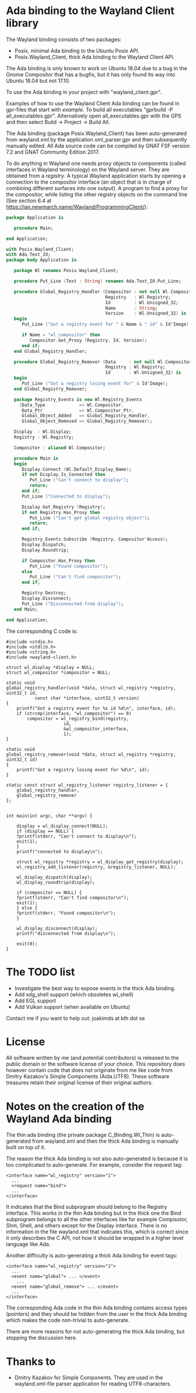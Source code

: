 # Ada binding to the Wayland Client library
The Wayland binding consists of two packages:
- Posix, minimal Ada binding to the Ubuntu Posix API.
- Posix.Wayland_Client, thick Ada binding to the Wayland Client API.

The Ada binding is only known to work on Ubuntu 18.04 due to a bug
in the Gnome Compositor that has a bugfix, but it has only found its way
into Ubuntu 18.04 but not 17.10.

To use the Ada binding in your project with "wayland_client.gpr".

Examples of how to use the Wayland Client Ada binding can be found in gpr-files
that start with _example_. To build all executables
"gprbuild -P all_executables.gpr". Alternatively open all_executables.gpr
with the GPS and then select Build -> Project -> Build All.

The Ada binding (package Posix.Wayland_Client) has been auto-generated from
wayland.xml by the application xml_parser.gpr and
then subsequently manually edited.
All Ada source code can be compiled by GNAT FSF version 7.2 and
GNAT Community Edition 2017.

To do anything in Wayland one needs proxy objects to components
(called interfaces in Wayland terminology)
on the Wayland server. They are obtained from a _registry_.
A typical Wayland application starts by opening a connection to
the compositor interface (an object that is
in charge of combining different surfaces into one output).
A program to find a proxy for the compositor,
while listing the other registry objects on the command line (See section 6.4
at https://jan.newmarch.name/Wayland/ProgrammingClient/):
```ada
package Application is

   procedure Main;

end Application;

with Posix.Wayland_Client;
with Ada.Text_IO;
package body Application is

   package Wl renames Posix.Wayland_Client;

   procedure Put_Line (Text : String) renames Ada.Text_IO.Put_Line;

   procedure Global_Registry_Handler (Compositor : not null Wl.Compositor_Ptr;
                                      Registry   : Wl.Registry;
                                      Id         : Wl.Unsigned_32;
                                      Name       : String;
                                      Version    : Wl.Unsigned_32) is
   begin
      Put_Line ("Got a registry event for " & Name & " id" & Id'Image);

      if Name = "wl_compositor" then
         Compositor.Get_Proxy (Registry, Id, Version);
      end if;
   end Global_Registry_Handler;

   procedure Global_Registry_Remover (Data     : not null Wl.Compositor_Ptr;
                                      Registry : Wl.Registry;
                                      Id       : Wl.Unsigned_32) is
   begin
      Put_Line ("Got a registry losing event for" & Id'Image);
   end Global_Registry_Remover;

   package Registry_Events is new Wl.Registry_Events
     (Data_Type             => Wl.Compositor,
      Data_Ptr              => Wl.Compositor_Ptr,
      Global_Object_Added   => Global_Registry_Handler,
      Global_Object_Removed => Global_Registry_Remover);

   Display  : Wl.Display;
   Registry : Wl.Registry;

   Compositor : aliased Wl.Compositor;

   procedure Main is
   begin
      Display.Connect (Wl.Default_Display_Name);
      if not Display.Is_Connected then
         Put_Line ("Can't connect to display");
         return;
      end if;
      Put_Line ("Connected to display");

      Display.Get_Registry (Registry);
      if not Registry.Has_Proxy then
         Put_Line ("Can't get global registry object");
         return;
      end if;

      Registry_Events.Subscribe (Registry, Compositor'Access);
      Display.Dispatch;
      Display.Roundtrip;

      if Compositor.Has_Proxy then
         Put_Line ("Found compositor");
      else
         Put_Line ("Can't find compositor");
      end if;

      Registry.Destroy;
      Display.Disconnect;
      Put_Line ("Disconnected from display");
   end Main;

end Application;
```
The corresponding C code is:
```
#include <stdio.h>
#include <stdlib.h>
#include <string.h>
#include <wayland-client.h>

struct wl_display *display = NULL;
struct wl_compositor *compositor = NULL;

static void
global_registry_handler(void *data, struct wl_registry *registry, uint32_t id,
	       const char *interface, uint32_t version)
{
    printf("Got a registry event for %s id %d\n", interface, id);
    if (strcmp(interface, "wl_compositor") == 0)
        compositor = wl_registry_bind(registry,
				      id,
				      &wl_compositor_interface,
				      1);
}

static void
global_registry_remover(void *data, struct wl_registry *registry, uint32_t id)
{
    printf("Got a registry losing event for %d\n", id);
}

static const struct wl_registry_listener registry_listener = {
    global_registry_handler,
    global_registry_remover
};


int main(int argc, char **argv) {

    display = wl_display_connect(NULL);
    if (display == NULL) {
	fprintf(stderr, "Can't connect to display\n");
	exit(1);
    }
    printf("connected to display\n");

    struct wl_registry *registry = wl_display_get_registry(display);
    wl_registry_add_listener(registry, &registry_listener, NULL);

    wl_display_dispatch(display);
    wl_display_roundtrip(display);

    if (compositor == NULL) {
	fprintf(stderr, "Can't find compositor\n");
	exit(1);
    } else {
	fprintf(stderr, "Found compositor\n");
    }

    wl_display_disconnect(display);
    printf("disconnected from display\n");

    exit(0);
}
```
# The TODO list
 - Investigate the best way to expose events in the thick Ada binding.
 - Add xdg_shell support (which obsoletes wl_shell)
 - Add EGL support
 - Add Vulkan support (when available on Ubuntu)

Contact me if you want to help out: joakimds at kth dot se

# License
All software written by me (and potential contributors)
is released to the public domain or the software
license of your choice. This repository does however contain code that does
not originate from me like code from Dmitry Kazakov's Simple Components (Aida.UTF8).
These software treasures retain their original license
of their original authors.

# Notes on the creation of the Wayland Ada binding

The thin ada binding (the private package C_Binding.Wl_Thin) is auto-generated from wayland.xml and
then the thick Ada binding is manually built on top of it.

The reason the thick Ada binding is not also auto-generated is because it is
too complicated to auto-generate. For example, consider the request tag:
```
<interface name="wl_registry" version="1">
  ...
  <request name="bind">
  ...
</interface>
```
It indicates that the Bind subprogram should belong to the Registry interface.
This works in the thin Ada binding but in the thick one the Bind subprogram
belongs to all the other interfaces like for example Compisotor, Shm, Shell,
and others except for the Display interface.
There is no information in the file wayland.xml that indicates this, which is
correct since it only describes the C API, not how it should be wrapped
in a higher level language like Ada.

Another difficulty is auto-generating a thick Ada binding for event tags:
```
<interface name="wl_registry" version="1">
  ...
  <event name="global"> ... </event>
    ...
  <event name="global_remove"> ... </event>
  ...
</interface>
```
The corresponding Ada code in the thin Ada binding
contains access types (pointers) and
they should be hidden from the user in the thick Ada binding which makes
the code non-trivial to auto-generate.

There are more reasons for not auto-generating the thick Ada binding,
but stopping the discussion here.

# Thanks to
- Dmitry Kazakov for Simple Components. They are used in the wayland.xml-file parser application for reading UTF8-characters.
